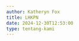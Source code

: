 ```yaml
---
author: Katheryn Fox
title: LHKPN
date: 2024-12-30T12:53:00
type: tentang-kami
---
```

<script>
  const sections = [
    {
      href: "/ms-tentang-kami/lhkpn-kepala-dinas-dan-sekretaris",
      imageSrc: "/images/lhkpn.png", 
      title: "LHKPN Kepala Dinas dan Sekretaris"
    },
    {
      href: "/ms-tentang-kami/lhkpn-pejabat-eselon-tiga",
      imageSrc: "/images/lhkpn.png",
      title: "LHKPN Pejabat Eselon 3"
    },
    {
      href: "/ms-tentang-kami/lhkpn-pejabat-eselon-4", 
      imageSrc: "/images/lhkpn.png",
      title: "LHKPN Pejabat Eselon 4"
    },
    {
      href: "/ms-tentang-kami/informasi-wajib-lhkpn",
      imageSrc: "/images/informasi_lhkpn.png",
      title: "Informasi Wajib LHKPN"
    }
  ];

  document.addEventListener("DOMContentLoaded", function() {
    const container = document.querySelector('.section-container');
    sections.forEach(section => {
      container.innerHTML += `
        <a href="${section.href}" class="bg-white p-4 rounded-xl border border-gray-300 shadow-lg hover-container cursor-pointer" style="width: 100%;">
          <div class="flex items-center justify-between">
            <div class="flex items-center flex-1">
              <div class="relative rounded-lg" style="height: 120px; width: 180px; background-image: url('${section.imageSrc}'); background-repeat: no-repeat; background-position: center; background-size: cover;">
                <div style="background: rgba(0,0,0,0.5); width: 100%; height: 100%;" class="rounded-md absolute top-0 left-0"></div>
              </div>
              <div class="flex items-center flex-1">
                <h2 class="text-black md:text-xl text-base ml-6 pr-4 flex items-center" style="height: 100px">${section.title}</h2>
                <div class="border-r-2 border-gray-300 h-28 ml-auto hidden md:block"></div>
              </div>
            </div>
            <div class="hidden md:flex items-center justify-center h-full w-40">
              <div class="hover-arrow flex items-center justify-center text-black group">
                <span class="mr-3">Selengkapnya</span>
                <i class="fas fa-arrow-right"></i>
              </div>
            </div>
          </div>
        </a>
      `;
    });
  });
</script>
<section class="flex flex-col gap-4 bg-white section-container">
</section>
<style>
.hover-container:hover .hover-arrow {
    color: #00A86B;
    transform: translateX(10px);
}
.hover-container:hover .hover-arrow i {
    animation: arrowMove 0.8s infinite;
}
.hover-arrow {
    display: inline-flex;
    align-items: center;
    transition: all 0.3s ease;
}
@keyframes arrowMove {
    0% {
        transform: translateX(0);
    }
    50% {
        transform: translateX(5px);
    }
    100% {
        transform: translateX(0);
    }
}
@media (max-width: 768px) {
    .hover-container {
        flex-direction: column;
    }
    .hover-arrow {
        display: none;
    }
}
</style>